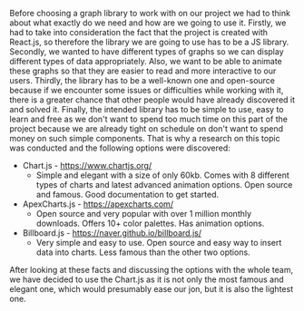 
Before choosing a graph library to work with on our project we had to think about what exactly do we need and how are we going to use it.
Firstly, we had to take into consideration the fact that the project is created with React.js, so therefore the library we are going to use has to be a JS library. 
Secondly, we wanted to have different types of graphs so we can display different types of data appropriately. Also, we want to be able to animate these graphs so that they are easier to read and more interactive to our users.
Thirdly, the library has to be a well-known one and open-source because if we encounter some issues or difficulties while working with it, there is a greater chance that other people would have already discovered it and solved it. 
Finally, the intended library has to be simple to use, easy to learn and free as we don't want to spend too much time on this part of the project because we are already tight on schedule on don't want to spend money on such simple components.
That is why a research on this topic was conducted and the following options were discovered:
- Chart.js - https://www.chartjs.org/
	- Simple and elegant with a size of only 60kb. Comes with 8 different types of charts and latest advanced animation options. Open source and famous. Good documentation to get started.
- ApexCharts.js - https://apexcharts.com/
	- Open source and very popular with over 1 million monthly downloads. Offers 10+ color palettes. Has animation options.
- Billboard.js - https://naver.github.io/billboard.js/
	- Very simple and easy to use. Open source and easy way to insert data into charts. Less famous than the other two options.

After looking at these facts and discussing the options with the whole team, we have decided to use the Chart.js as it is not only the most famous and elegant one, which would presumably ease our jon, but it is also the lightest one. 